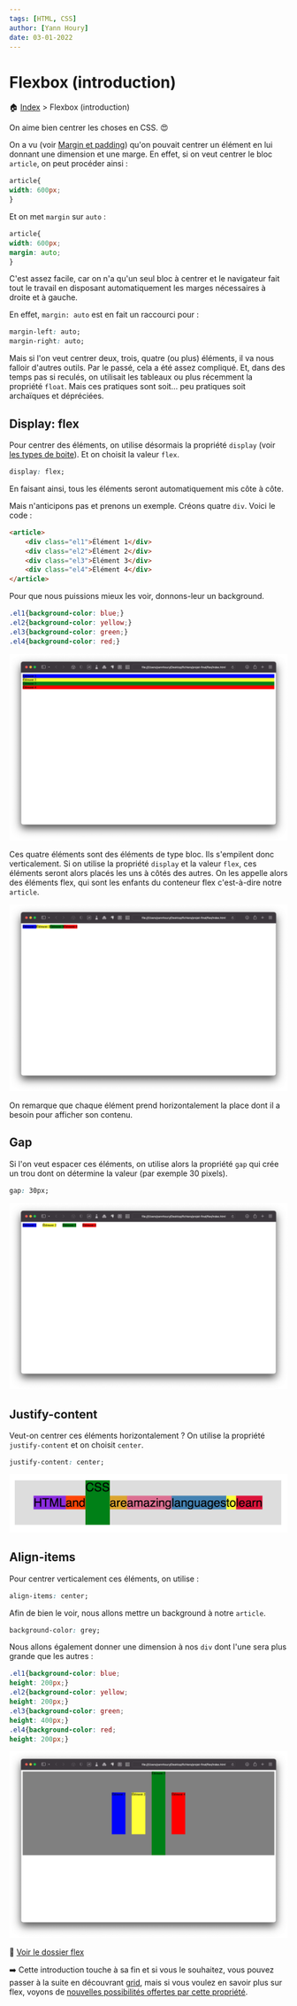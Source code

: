 ```yaml
---
tags: [HTML, CSS]
author: [Yann Houry]
date: 03-01-2022
---
```


# Flexbox (introduction)
🏠 [Index](https://github.com/YannHY/html-css-js/blob/main/index.md) > Flexbox (introduction)

On aime bien centrer les choses en CSS. 😍

On a vu (voir [Margin et padding](https://github.com/YannHY/html-css-js/blob/main/2.%20Deuxième%20partie/2.9%20Margin%20et%20padding.md)) qu'on pouvait centrer un élément en lui donnant une dimension et une marge. En effet, si on veut centrer le bloc `article`, on peut procéder ainsi :

```CSS
article{
width: 600px;
}
```

Et on met `margin` sur `auto` :

```CSS
article{
width: 600px;
margin: auto;
}
```

C'est assez facile, car on n'a qu'un seul bloc à centrer et le navigateur fait tout le travail en disposant automatiquement les marges nécessaires à droite et à gauche.

En effet, `margin: auto` est en fait un raccourci pour :

```CSS
margin-left: auto;
margin-right: auto;
```

Mais si l'on veut centrer deux, trois, quatre (ou plus) éléments, il va nous falloir d'autres outils. Par le passé, cela a été assez compliqué. Et, dans des temps pas si reculés, on utilisait les tableaux ou plus récemment la propriété `float`. Mais ces pratiques sont soit... peu pratiques soit archaïques et dépréciées.

## Display: flex
Pour centrer des éléments, on utilise désormais la propriété `display` (voir [les types de boite](https://github.com/YannHY/html-css-js/blob/main/2.%20Deuxième%20partie/2.10%20Les%20types%20de%20boite.md)). Et on choisit la valeur `flex`.

```css
display: flex;
```

En faisant ainsi, tous les éléments seront automatiquement mis côte à côte.

Mais n'anticipons pas et prenons un exemple. Créons quatre `div`. Voici le code :

```HTML
<article>
	<div class="el1">Élément 1</div>
	<div class="el2">Élément 2</div>
	<div class="el3">Élément 3</div>
	<div class="el4">Élément 4</div>
</article>
```

Pour que nous puissions mieux les voir, donnons-leur un background.

```CSS
.el1{background-color: blue;}
.el2{background-color: yellow;}
.el3{background-color: green;}
.el4{background-color: red;}
```

![](https://github.com/YannHY/html-css-js/blob/main/Images/quatre-div.png)

Ces quatre éléments sont des éléments de type bloc. Ils s'empilent donc verticalement. Si on utilise la propriété `display` et la valeur `flex`, ces éléments seront alors placés les uns à côtés des autres. On les appelle alors des éléments flex, qui sont les enfants du conteneur flex c'est-à-dire notre `article`.

![](https://github.com/YannHY/html-css-js/blob/main/Images/quatre-div-flex.png)

On remarque que chaque élément prend horizontalement la place dont il a besoin pour afficher son contenu. 

## Gap
Si l'on veut espacer ces éléments, on utilise alors la propriété `gap` qui crée un trou dont on détermine la valeur (par exemple 30 pixels).

```CSS
gap: 30px;
```

![](https://github.com/YannHY/html-css-js/blob/main/Images/div-gap.png)

## Justify-content
Veut-on centrer ces éléments horizontalement ? On utilise la propriété `justify-content` et on choisit `center`.

```CSS
justify-content: center;
```

![](https://github.com/YannHY/html-css-js/blob/main/Images/justify-content-center.png)

## Align-items
Pour centrer verticalement ces éléments, on utilise :

```CSS
align-items: center;
```

Afin de bien le voir, nous allons mettre un background à notre `article`.

```CSS
background-color: grey;
```

Nous allons également donner une dimension à nos `div` dont l'une sera plus grande que les autres :

```CSS
.el1{background-color: blue;
height: 200px;}
.el2{background-color: yellow;
height: 200px;}
.el3{background-color: green;
height: 400px;}
.el4{background-color: red;
height: 200px;}
```

![](https://github.com/YannHY/html-css-js/blob/main/Images/align-items.png)

📁 [Voir le dossier flex](https://app.box.com/s/wzc7zdwnhmrypn66z5pct2e7uc57aijk)

➡️ Cette introduction touche à sa fin et si vous le souhaitez, vous pouvez passer à la suite en découvrant [grid](https://github.com/YannHY/html-css-js/blob/main/3.%20Troisième%20partie/3.3%20Grid%20(introduction).md), mais si vous voulez en savoir plus sur flex, voyons de [nouvelles possibilités offertes par cette propriété](https://github.com/YannHY/html-css-js/blob/main/3.%20Troisième%20partie/3.2%20Les%20propriétés%20de%20flexbox.md).
